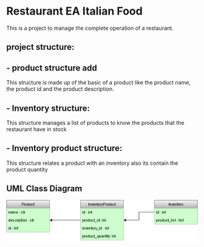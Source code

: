 # Restaurant EA Italian Food

This is a project to manage the complete operation of a restaurant.

## project structure:

 ## - product structure add

   This structure is made up of the basic of a product like the product name, the product id and
   the product description.

## - Inventory structure:

   This structure manages a list of products to know the products that the restaurant have in stock  

## - Inventory product structure:

   This structure relates a product with an inventory also its contain the product quantity

## UML Class Diagram

![UML](https://github.com/eapg/restaurant/blob/Master/UML_Diagram.png?raw=true)